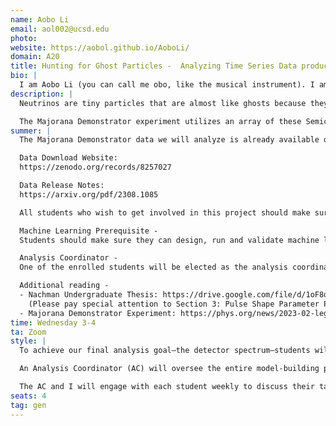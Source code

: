 ```yaml
---
name: Aobo Li
email: aol002@ucsd.edu
photo:
website: https://aobol.github.io/AoboLi/
domain: A20
title: Hunting for Ghost Particles -  Analyzing Time Series Data produced by Semiconductor Detectors
bio: |
  I am Aobo Li (you can call me obo, like the musical instrument). I am a new faculty at HDSI & the Department of Physics. I earned my B.S. from UW Seattle and my PhD from Boston University, both in the field of physics. My research uses machine learning to squeeze out the maximum amount of information from ultra-sensitive radiation detectors, all in the quest to uncover extremely rare physics events in our universe.
description: |
  Neutrinos are tiny particles that are almost like ghosts because they can pass through just about anything without being noticed. They're produced in huge numbers by the sun and other stars, but catching them is really tough because they hardly ever interact with other matters. Scientists use special, super sensitive equipment such as Semiconductor Detector to try and spot these sneaky particles and learn more about how the universe works.

  The Majorana Demonstrator experiment utilizes an array of these Semiconductor Detectors to capture neutrinos hidden in the time series data generated by these detectors. In this project, we will establish an analysis team dedicated to examining this time series data. The team will undertake multiple analytical tasks, including employing machine learning models for time series classification and regression, aiming to produce an energy spectrum akin to the one generated by the Majorana Demonstrator.
summer: |
  The Majorana Demonstrator data we will analyze is already available online.

  Data Download Website:  
  https://zenodo.org/records/8257027

  Data Release Notes:  
  https://arxiv.org/pdf/2308.1085

  All students who wish to get involved in this project should make sure to read the Data Release Notes carefully. Students should also try to download the data and make sure they can extract information from it (the data is stored in .hdf5 file format).

  Machine Learning Prerequisite -  
  Students should make sure they can design, run and validate machine learning models for classification and regression tasks, ideally using PyTorch to build and train simple neural networks. During the data analysis process, students will have the freedom to pick their own models to use.

  Analysis Coordinator -   
  One of the enrolled students will be elected as the analysis coordinator (AC) of this project. AC will take a leadership role to coordinate model development among different subgroups and manage this project at a higher level. This will be an excellent leadership experience that can be highlighted on a student's CV. If you are interested in this position, please send an email to aol002@ucsd.edu. If no one volunteers, the advisor will appoint one student as the AC. Please be prepared to serve as the AC if you enroll in this project.

  Additional reading -   
  - Nachman Undergraduate Thesis: https://drive.google.com/file/d/1oF8oiGke5SCVbKTbbPlNwxh9zYN_Nri4/view?usp=sharing  
    (Please pay special attention to Section 3: Pulse Shape Parameter Pipeline)  
  - Majorana Demonstrator Experiment: https://phys.org/news/2023-02-legacy-majorana.html
time: Wednesday 3-4
ta: Zoom
style: |
  To achieve our final analysis goal—the detector spectrum—students will need to construct and train 3–5 machine learning models using a fully labeled dataset. One of these models will address a regression task, while the others will tackle binary classification, using 0/1 labels.

  An Analysis Coordinator (AC) will oversee the entire model-building process and document everything in a unified analysis document. Within the project, we will form subgroups; each will select a machine learning task, propose a model to accomplish it, and provide weekly updates during meetings to track progress.

  The AC and I will engage with each student weekly to discuss their tasks and provide feedback on their updates. Additionally, students will receive detailed assistance from the AC on coding and technical aspects, whereas I will focus on providing in-depth guidance to the AC.
seats: 4
tag: gen
---
```

